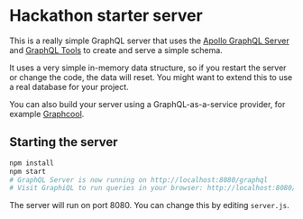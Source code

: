 # Hackathon starter server

This is a really simple GraphQL server that uses the [Apollo GraphQL Server](https://github.com/apollographql/graphql-server) and [GraphQL Tools](https://github.com/apollographql/graphql-tools) to create and serve a simple schema.

It uses a very simple in-memory data structure, so if you restart the server or change the code, the data will reset. You might want to extend this to use a real database for your project.

You can also build your server using a GraphQL-as-a-service provider, for example [Graphcool](https://www.graph.cool/).

## Starting the server

```sh
npm install
npm start
# GraphQL Server is now running on http://localhost:8080/graphql
# Visit GraphiQL to run queries in your browser: http://localhost:8080/graphiql
```

The server will run on port 8080. You can change this by editing `server.js`.
